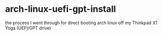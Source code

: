 # arch-linux-uefi-gpt-install
the process I went through for direct booting arch linux off my Thinkpad X1 Yoga (UEFI/GPT drive)
